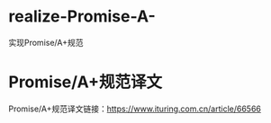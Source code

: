 # realize-Promise-A-
实现Promise/A+规范

# Promise/A+规范译文
Promise/A+规范译文链接：https://www.ituring.com.cn/article/66566

